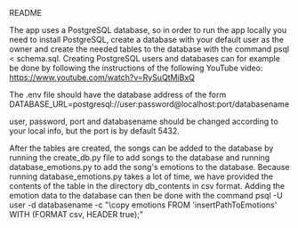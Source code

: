README

The app uses a PostgreSQL database, so in order to run the app locally you need to install PostgreSQL, create a database with your default user as the owner and create the needed tables to the database with the command psql < schema.sql. Creating PostgreSQL users and databases can for example be done by following the instructions of the following YouTube video: https://www.youtube.com/watch?v=RySuQtMiBxQ

The .env file should have the database address of the form DATABASE_URL=postgresql://user:password@localhost:port/databasename

user, password, port and databasename should be changed according to your local info, but the port is by default 5432.

After the tables are created, the songs can be added to the database by running the create_db.py file to add songs to the database and running database_emotions.py to add the song's emotions to the database. Because running database_emotions.py takes a lot of time, we have provided the contents of the table in the directory db_contents in csv format. Adding the emotion data to the database can then be done with the command 
psql -U user -d databasename -c "\copy emotions FROM 'insertPathToEmotions' WITH (FORMAT csv, HEADER true);"
